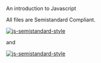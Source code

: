 An introduction to Javascript 

All files are Semistandard Compliant.


[![js-semistandard-style](https://raw.githubusercontent.com/standard/semistandard/master/badge.svg)](https://github.com/standard/semistandard)


and 

[![js-semistandard-style](https://img.shields.io/badge/code%20style-semistandard-brightgreen.svg)](https://github.com/standard/semistandard)
